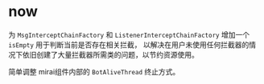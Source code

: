 # now

为 `MsgInterceptChainFactory` 和 `ListenerInterceptChainFactory` 增加一个 `isEmpty` 用于判断当前是否存在相关拦截，
以解决在用户未使用任何拦截器的情况下依旧创建了大量拦截器所需类的问题，以节约资源使用。

简单调整 mirai组件内部的 `BotAliveThread` 终止方式。